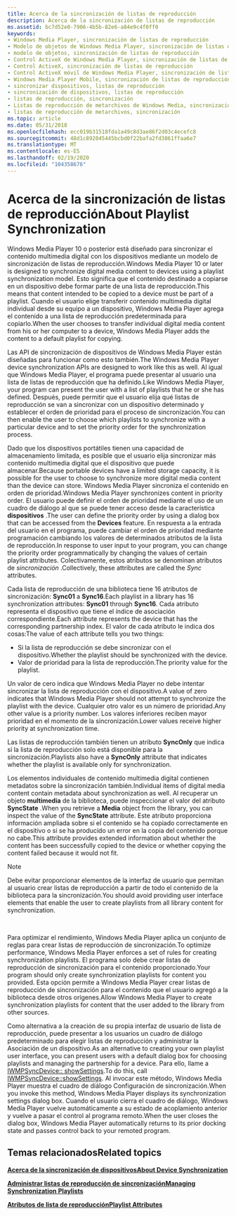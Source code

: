 ```yaml
---
title: Acerca de la sincronización de listas de reproducción
description: Acerca de la sincronización de listas de reproducción
ms.assetid: bc7d52e0-7906-4b5b-82e6-a84e9c4f0ff0
keywords:
- Windows Media Player, sincronización de listas de reproducción
- Modelo de objetos de Windows Media Player, sincronización de listas de reproducción
- modelo de objetos, sincronización de listas de reproducción
- Control ActiveX de Windows Media Player, sincronización de listas de reproducción
- Control ActiveX, sincronización de listas de reproducción
- Control ActiveX móvil de Windows Media Player, sincronización de listas de reproducción
- Windows Media Player Mobile, sincronización de listas de reproducción
- sincronizar dispositivos, listas de reproducción
- sincronización de dispositivos, listas de reproducción
- listas de reproducción, sincronización
- Listas de reproducción de metarchivos de Windows Media, sincronización
- listas de reproducción de metarchivos, sincronización
ms.topic: article
ms.date: 05/31/2018
ms.openlocfilehash: ecc019b31518fda1a49c8d3ae86f2d03c4ecefc8
ms.sourcegitcommit: 48d1c892045445bcbd0f22bafa2fd3861ffaa6e7
ms.translationtype: MT
ms.contentlocale: es-ES
ms.lasthandoff: 02/19/2020
ms.locfileid: "104358676"
---
```

# <a name="about-playlist-synchronization"></a><span data-ttu-id="390f1-115">Acerca de la sincronización de listas de reproducción</span><span class="sxs-lookup"><span data-stu-id="390f1-115">About Playlist Synchronization</span></span>

<span data-ttu-id="390f1-116">Windows Media Player 10 o posterior está diseñado para sincronizar el contenido multimedia digital con los dispositivos mediante un modelo de sincronización de listas de reproducción.</span><span class="sxs-lookup"><span data-stu-id="390f1-116">Windows Media Player 10 or later is designed to synchronize digital media content to devices using a playlist synchronization model.</span></span> <span data-ttu-id="390f1-117">Esto significa que el contenido destinado a copiarse en un dispositivo debe formar parte de una lista de reproducción.</span><span class="sxs-lookup"><span data-stu-id="390f1-117">This means that content intended to be copied to a device must be part of a playlist.</span></span> <span data-ttu-id="390f1-118">Cuando el usuario elige transferir contenido multimedia digital individual desde su equipo a un dispositivo, Windows Media Player agrega el contenido a una lista de reproducción predeterminada para copiarlo.</span><span class="sxs-lookup"><span data-stu-id="390f1-118">When the user chooses to transfer individual digital media content from his or her computer to a device, Windows Media Player adds the content to a default playlist for copying.</span></span>

<span data-ttu-id="390f1-119">Las API de sincronización de dispositivos de Windows Media Player están diseñadas para funcionar como esto también.</span><span class="sxs-lookup"><span data-stu-id="390f1-119">The Windows Media Player device synchronization APIs are designed to work like this as well.</span></span> <span data-ttu-id="390f1-120">Al igual que Windows Media Player, el programa puede presentar al usuario una lista de listas de reproducción que ha definido.</span><span class="sxs-lookup"><span data-stu-id="390f1-120">Like Windows Media Player, your program can present the user with a list of playlists that he or she has defined.</span></span> <span data-ttu-id="390f1-121">Después, puede permitir que el usuario elija qué listas de reproducción se van a sincronizar con un dispositivo determinado y establecer el orden de prioridad para el proceso de sincronización.</span><span class="sxs-lookup"><span data-stu-id="390f1-121">You can then enable the user to choose which playlists to synchronize with a particular device and to set the priority order for the synchronization process.</span></span>

<span data-ttu-id="390f1-122">Dado que los dispositivos portátiles tienen una capacidad de almacenamiento limitada, es posible que el usuario elija sincronizar más contenido multimedia digital que el dispositivo que puede almacenar.</span><span class="sxs-lookup"><span data-stu-id="390f1-122">Because portable devices have a limited storage capacity, it is possible for the user to choose to synchronize more digital media content than the device can store.</span></span> <span data-ttu-id="390f1-123">Windows Media Player sincroniza el contenido en orden de prioridad.</span><span class="sxs-lookup"><span data-stu-id="390f1-123">Windows Media Player synchronizes content in priority order.</span></span> <span data-ttu-id="390f1-124">El usuario puede definir el orden de prioridad mediante el uso de un cuadro de diálogo al que se puede tener acceso desde la característica **dispositivos** .</span><span class="sxs-lookup"><span data-stu-id="390f1-124">The user can define the priority order by using a dialog box that can be accessed from the **Devices** feature.</span></span> <span data-ttu-id="390f1-125">En respuesta a la entrada del usuario en el programa, puede cambiar el orden de prioridad mediante programación cambiando los valores de determinados atributos de la lista de reproducción.</span><span class="sxs-lookup"><span data-stu-id="390f1-125">In response to user input to your program, you can change the priority order programmatically by changing the values of certain playlist attributes.</span></span> <span data-ttu-id="390f1-126">Colectivamente, estos atributos se denominan atributos de *sincronización* .</span><span class="sxs-lookup"><span data-stu-id="390f1-126">Collectively, these attributes are called the *Sync* attributes.</span></span>

<span data-ttu-id="390f1-127">Cada lista de reproducción de una biblioteca tiene 16 atributos de sincronización: **Sync01** a **Sync16**.</span><span class="sxs-lookup"><span data-stu-id="390f1-127">Each playlist in a library has 16 synchronization attributes: **Sync01** through **Sync16**.</span></span> <span data-ttu-id="390f1-128">Cada atributo representa el dispositivo que tiene el índice de asociación correspondiente.</span><span class="sxs-lookup"><span data-stu-id="390f1-128">Each attribute represents the device that has the corresponding partnership index.</span></span> <span data-ttu-id="390f1-129">El valor de cada atributo le indica dos cosas:</span><span class="sxs-lookup"><span data-stu-id="390f1-129">The value of each attribute tells you two things:</span></span>

-   <span data-ttu-id="390f1-130">Si la lista de reproducción se debe sincronizar con el dispositivo.</span><span class="sxs-lookup"><span data-stu-id="390f1-130">Whether the playlist should be synchronized with the device.</span></span>
-   <span data-ttu-id="390f1-131">Valor de prioridad para la lista de reproducción.</span><span class="sxs-lookup"><span data-stu-id="390f1-131">The priority value for the playlist.</span></span>

<span data-ttu-id="390f1-132">Un valor de cero indica que Windows Media Player no debe intentar sincronizar la lista de reproducción con el dispositivo.</span><span class="sxs-lookup"><span data-stu-id="390f1-132">A value of zero indicates that Windows Media Player should not attempt to synchronize the playlist with the device.</span></span> <span data-ttu-id="390f1-133">Cualquier otro valor es un número de prioridad.</span><span class="sxs-lookup"><span data-stu-id="390f1-133">Any other value is a priority number.</span></span> <span data-ttu-id="390f1-134">Los valores inferiores reciben mayor prioridad en el momento de la sincronización.</span><span class="sxs-lookup"><span data-stu-id="390f1-134">Lower values receive higher priority at synchronization time.</span></span>

<span data-ttu-id="390f1-135">Las listas de reproducción también tienen un atributo **SyncOnly** que indica si la lista de reproducción solo está disponible para la sincronización.</span><span class="sxs-lookup"><span data-stu-id="390f1-135">Playlists also have a **SyncOnly** attribute that indicates whether the playlist is available only for synchronization.</span></span>

<span data-ttu-id="390f1-136">Los elementos individuales de contenido multimedia digital contienen metadatos sobre la sincronización también.</span><span class="sxs-lookup"><span data-stu-id="390f1-136">Individual items of digital media content contain metadata about synchronization as well.</span></span> <span data-ttu-id="390f1-137">Al recuperar un objeto **multimedia** de la biblioteca, puede inspeccionar el valor del atributo **SyncState** .</span><span class="sxs-lookup"><span data-stu-id="390f1-137">When you retrieve a **Media** object from the library, you can inspect the value of the **SyncState** attribute.</span></span> <span data-ttu-id="390f1-138">Este atributo proporciona información ampliada sobre si el contenido se ha copiado correctamente en el dispositivo o si se ha producido un error en la copia del contenido porque no cabe.</span><span class="sxs-lookup"><span data-stu-id="390f1-138">This attribute provides extended information about whether the content has been successfully copied to the device or whether copying the content failed because it would not fit.</span></span>

> [!Note]  
> <span data-ttu-id="390f1-139">Debe evitar proporcionar elementos de la interfaz de usuario que permitan al usuario crear listas de reproducción a partir de todo el contenido de la biblioteca para la sincronización.</span><span class="sxs-lookup"><span data-stu-id="390f1-139">You should avoid providing user interface elements that enable the user to create playlists from all library content for synchronization.</span></span>

 

<span data-ttu-id="390f1-140">Para optimizar el rendimiento, Windows Media Player aplica un conjunto de reglas para crear listas de reproducción de sincronización.</span><span class="sxs-lookup"><span data-stu-id="390f1-140">To optimize performance, Windows Media Player enforces a set of rules for creating synchronization playlists.</span></span> <span data-ttu-id="390f1-141">El programa solo debe crear listas de reproducción de sincronización para el contenido proporcionado.</span><span class="sxs-lookup"><span data-stu-id="390f1-141">Your program should only create synchronization playlists for content you provided.</span></span> <span data-ttu-id="390f1-142">Esta opción permite a Windows Media Player crear listas de reproducción de sincronización para el contenido que el usuario agregó a la biblioteca desde otros orígenes.</span><span class="sxs-lookup"><span data-stu-id="390f1-142">Allow Windows Media Player to create synchronization playlists for content that the user added to the library from other sources.</span></span>

<span data-ttu-id="390f1-143">Como alternativa a la creación de su propia interfaz de usuario de lista de reproducción, puede presentar a los usuarios un cuadro de diálogo predeterminado para elegir listas de reproducción y administrar la Asociación de un dispositivo.</span><span class="sxs-lookup"><span data-stu-id="390f1-143">As an alternative to creating your own playlist user interface, you can present users with a default dialog box for choosing playlists and managing the partnership for a device.</span></span> <span data-ttu-id="390f1-144">Para ello, llame a [IWMPSyncDevice:: showSettings](/previous-versions/windows/desktop/api/wmp/nf-wmp-iwmpsyncdevice-showsettings).</span><span class="sxs-lookup"><span data-stu-id="390f1-144">To do this, call [IWMPSyncDevice::showSettings](/previous-versions/windows/desktop/api/wmp/nf-wmp-iwmpsyncdevice-showsettings).</span></span> <span data-ttu-id="390f1-145">Al invocar este método, Windows Media Player muestra el cuadro de diálogo Configuración de sincronización.</span><span class="sxs-lookup"><span data-stu-id="390f1-145">When you invoke this method, Windows Media Player displays its synchronization settings dialog box.</span></span> <span data-ttu-id="390f1-146">Cuando el usuario cierra el cuadro de diálogo, Windows Media Player vuelve automáticamente a su estado de acoplamiento anterior y vuelve a pasar el control al programa remoto.</span><span class="sxs-lookup"><span data-stu-id="390f1-146">When the user closes the dialog box, Windows Media Player automatically returns to its prior docking state and passes control back to your remoted program.</span></span>

## <a name="related-topics"></a><span data-ttu-id="390f1-147">Temas relacionados</span><span class="sxs-lookup"><span data-stu-id="390f1-147">Related topics</span></span>

<dl> <dt>

[<span data-ttu-id="390f1-148">**Acerca de la sincronización de dispositivos**</span><span class="sxs-lookup"><span data-stu-id="390f1-148">**About Device Synchronization**</span></span>](about-device-synchronization.md)
</dt> <dt>

[<span data-ttu-id="390f1-149">**Administrar listas de reproducción de sincronización**</span><span class="sxs-lookup"><span data-stu-id="390f1-149">**Managing Synchronization Playlists**</span></span>](managing-synchronization-playlists.md)
</dt> <dt>

[<span data-ttu-id="390f1-150">**Atributos de lista de reproducción**</span><span class="sxs-lookup"><span data-stu-id="390f1-150">**Playlist Attributes**</span></span>](playlist-attributes.md)
</dt> </dl>

 

 




